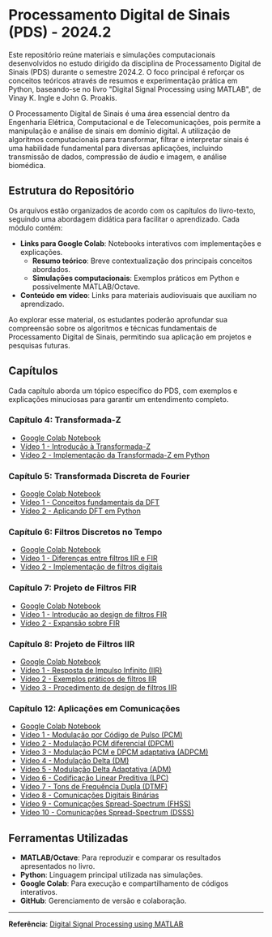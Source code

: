 # Processamento Digital de Sinais (PDS) - 2024.2

Este repositório reúne materiais e simulações computacionais desenvolvidos no estudo dirigido da disciplina de Processamento Digital de Sinais (PDS) durante o semestre 2024.2. O foco principal é reforçar os conceitos teóricos através de resumos e experimentação prática em Python, baseando-se no livro "Digital Signal Processing using MATLAB", de Vinay K. Ingle e John G. Proakis.

O Processamento Digital de Sinais é uma área essencial dentro da Engenharia Elétrica, Computacional e de Telecomunicações, pois permite a manipulação e análise de sinais em domínio digital. A utilização de algoritmos computacionais para transformar, filtrar e interpretar sinais é uma habilidade fundamental para diversas aplicações, incluindo transmissão de dados, compressão de áudio e imagem, e análise biomédica.

## Estrutura do Repositório

Os arquivos estão organizados de acordo com os capítulos do livro-texto, seguindo uma abordagem didática para facilitar o aprendizado. Cada módulo contém:
- **Links para Google Colab**: Notebooks interativos com implementações e explicações.
  - **Resumo teórico**: Breve contextualização dos principais conceitos abordados.
  - **Simulações computacionais**: Exemplos práticos em Python e possivelmente MATLAB/Octave.
- **Conteúdo em vídeo**: Links para materiais audiovisuais que auxiliam no aprendizado.

Ao explorar esse material, os estudantes poderão aprofundar sua compreensão sobre os algoritmos e técnicas fundamentais de Processamento Digital de Sinais, permitindo sua aplicação em projetos e pesquisas futuras.

## Capítulos

Cada capítulo aborda um tópico específico do PDS, com exemplos e explicações minuciosas para garantir um entendimento completo.

### Capítulo 4: Transformada-Z
- [Google Colab Notebook]()
- [Vídeo 1 - Introdução à Transformada-Z](https://www.youtube.com/watch?v=XJRW6jamUHk)
- [Vídeo 2 - Implementação da Transformada-Z em Python](https://www.youtube.com/watch?v=T11H-kOq1Y4)

### Capítulo 5: Transformada Discreta de Fourier
- [Google Colab Notebook]()
- [Vídeo 1 - Conceitos fundamentais da DFT](https://www.youtube.com/watch?v=nl9TZanwbBk)
- [Vídeo 2 - Aplicando DFT em Python](https://www.youtube.com/watch?v=5a61BUpzmT4)

### Capítulo 6: Filtros Discretos no Tempo
- [Google Colab Notebook]()
- [Vídeo 1 - Diferenças entre filtros IIR e FIR](https://www.youtube.com/watch?v=9yNQBWKRSs4)
- [Vídeo 2 - Implementação de filtros digitais](https://www.youtube.com/watch?v=UP0RyzYxqc8)

### Capítulo 7: Projeto de Filtros FIR
- [Google Colab Notebook](https://colab.research.google.com/drive/1uzMVPYbQSG4gIqoFogVGqMZNRuNcDrPL?usp=sharing)
- [Vídeo 1 - Introdução ao design de filtros FIR](https://www.youtube.com/watch?v=NvRKtdrssFA)
- [Vídeo 2 - Expansão sobre FIR](https://www.youtube.com/watch?v=9gm1UhwNm3I)

### Capítulo 8: Projeto de Filtros IIR
- [Google Colab Notebook](https://colab.research.google.com/drive/1kJd06mXcdkdDvz1gsT11mqHmFQyPx9sQ?usp=sharing)
- [Vídeo 1 - Resposta de Impulso Infinito (IIR)](https://www.youtube.com/watch?v=ap1qXBTKU8g)
- [Vídeo 2 - Exemplos práticos de filtros IIR](https://www.youtube.com/watch?v=mSM1fCMZrZ8)
- [Vídeo 3 - Procedimento de design de filtros IIR](https://www.youtube.com/watch?v=N1eraFmDw1M)

### Capítulo 12: Aplicações em Comunicações
- [Google Colab Notebook](https://colab.research.google.com/drive/1GeNy4TrJbSmYFY1X3t992hGG1nKmoXAs?usp=sharing)
- [Vídeo 1 - Modulação por Código de Pulso (PCM)](https://www.youtube.com/watch?v=wn71QBApCRg)
- [Vídeo 2 - Modulação PCM diferencial (DPCM)](https://www.youtube.com/watch?v=PFbm-jsTIpA)
- [Vídeo 3 - Modulação PCM e DPCM adaptativa (ADPCM)](https://www.youtube.com/watch?v=GlKu8QTrK8Y&t=321s)
- [Vídeo 4 - Modulação Delta (DM)](https://www.youtube.com/watch?v=vzkLq0tcmhw)
- [Vídeo 5 - Modulação Delta Adaptativa (ADM)](https://www.youtube.com/watch?v=lCnc8rG1BPc)
- [Vídeo 6 - Codificação Linear Preditiva (LPC)](https://www.youtube.com/watch?v=i8F2RzDPTLc)
- [Vídeo 7 - Tons de Frequência Dupla (DTMF)](https://www.youtube.com/watch?v=xJoHayakEMU)
- [Vídeo 8 - Comunicações Digitais Binárias](https://www.youtube.com/watch?v=Iyzpt3bKTTI)
- [Vídeo 9 - Comunicações Spread-Spectrum (FHSS)](https://www.youtube.com/watch?v=CkhA7s5GIGc)
- [Vídeo 10 - Comunicações Spread-Spectrum (DSSS)](https://www.youtube.com/watch?v=-1mxYWvfVWQ)

## Ferramentas Utilizadas
- **MATLAB/Octave**: Para reproduzir e comparar os resultados apresentados no livro.
- **Python**: Linguagem principal utilizada nas simulações.
- **Google Colab**: Para execução e compartilhamento de códigos interativos.
- **GitHub**: Gerenciamento de versão e colaboração.

---

**Referência**: [Digital Signal Processing using MATLAB](https://research.iaun.ac.ir/pd/naghsh/pdfs/UploadFile_6417.pdf)


